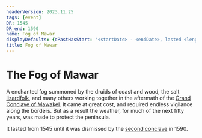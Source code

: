 ```yaml
---
headerVersion: 2023.11.25
tags: [event]
DR: 1545
DR_end: 1590
name: Fog of Mawar
displayDefaults: {dPastHasStart: '<startDate> - <endDate>, lasted <length>', partOf: ''}
title: Fog of Mawar
---
```


# The Fog of Mawar

A enchanted fog summoned by the druids of coast and wood, the salt [lizardfolk](<../../species/children-of-the-embodied-gods/lizardfolk/lizardfolk.md>), and many others working together in the aftermath of the [Grand Conclave of Mawakel](<1545/grand-conclave-of-mawakel.md>). It came at great cost, and required endless vigilance along the borders. But as a result the weather, for much of the next fifty years, was made to protect the peninsula.

It lasted from 1545 until it was dismissed by the [second conclave](<1545/grand-conclave-of-mawakel.md>) in 1590.